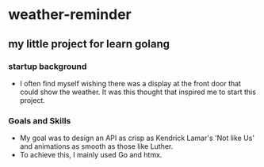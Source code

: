 # weather-reminder
## my little project for learn golang

### startup background
- I often find myself wishing there was a display at the front door that could show the weather. It was this thought that inspired me to start this project.

### Goals and Skills
- My goal was to design an API as crisp as Kendrick Lamar's 'Not like Us' and animations as smooth as those like Luther.
- To achieve this, I mainly used Go and htmx.

